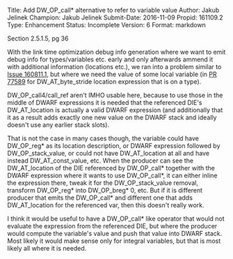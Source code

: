 Title:       Add DW_OP_call* alternative to refer to variable value
Author:      Jakub Jelinek
Champion:    Jakub Jelinek
Submit-Date: 2016-11-09
Propid:      161109.2
Type:        Enhancement
Status:      Incomplete
Version:     6
Format:      markdown

Section 2.5.1.5, pg 36

With the link time optimization debug info generation where we want to emit 
debug info for types/variables etc. early and only afterwards ammend it with 
additional information (locations etc.), we ran into a problem similar to 
[Issue 160811.1](160811.1.html), but where we need the 
value of some local variable (in [PR 77589](http://gcc.gnu.org/PR77589) for 
DW_AT_byte_stride location expression that is on a type).  

DW_OP_call4/call_ref aren't IMHO usable here, because to use those in the 
middle of DWARF expressions it is needed that the referenced DIE's 
DW_AT_location is actually a valid DWARF expression (and additionally that 
it as a result adds exactly one new value on the DWARF stack and ideally 
doesn't use any earlier stack slots).

That is not the case in many cases though, the variable could have DW_OP_reg* 
as its location description, or DWARF expression followed by DW_OP_stack_value,
or could not have DW_AT_location at all and have instead DW_AT_const_value, 
etc.  When the producer can see the DW_AT_location of the DIE referenced by 
DW_OP_call* together with the DWARF expression where it wants to use DW_OP_call*, 
it can either inline the expression there, tweak it for the DW_OP_stack_value 
removal, transform DW_OP_reg* into DW_OP_breg* 0, etc.  But if it is different 
producer that emits the DW_OP_call* and different one that adds DW_AT_location 
for the referenced var, then this doesn't really work.

I think it would be useful to have a DW_OP_call* like operator that would not 
evaluate the expression from the referenced DIE, but where the producer would 
compute the variable's value and push that value into DWARF stack.  Most 
likely it would make sense only for integral variables, but that is most 
likely all where it is needed.
